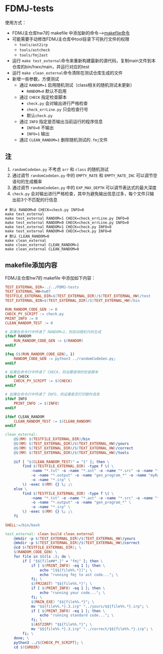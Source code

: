 # FDMJ-tests

使用方式：
- FDMJ主仓库hw7的 makefile 中添加新的命令-->[makefile命令](#makefile添加内容)
- 可能需要手动修改FDMJ主仓库中tool目录下可执行文件的权限
	- `tools/ast2irp`
	- `tools/astcheck`
	- `tools/fmj2ast`
- 运行 `make test_external`命令来重新构建最新的源代码，复制main文件到本仓库的bin/hwx/main，并运行对应的test
- 运行 `make clean_external`命令清除在测试仓库生成的文件
- 新增一些参数，方便测试
	- 通过 `RANDOM=1` 启用随机测试（class相关的随机测试未更新）
		- `RANDOM=0` 默认不启用
	- 通过 `CHECK` 指定检查脚本
		- `check.py` 会对输出进行严格检查
		- `check_errLine.py` 只会检查行号
		- 默认`check.py`
	- 通过 `INFO` 指定是否输出当前运行的程序信息
		- `INFO=0` 不输出
		- `INFO=1` 输出
	- 通过 `CLEAN_RANDOM=1` 删除随机测试的`.fmj`文件

## 注
1. `randomCodeGen.py` 不考虑 `arr` 和 `class` 的随机测试
2. 通过调节 `randomCodeGen.py` 中的 `EMPTY_RATE` 和 `EMPTY_RATE_INC` 可以调节空语句的生成概率
3. 通过调节 `randomCodeGen.py` 中的 `EXP_MAX_DEPTH` 可以调节表达式的最大深度
4. `check.py` 会对输出进行严格检查，其中为避免输出信息过多，每个文件只输出前3个不匹配的行信息

```shell
# 默认 RANDOM=0 CHECK=check.py INFO=0
make test_external
make test_external RANDOM=1 CHECK=check_errLine.py INFO=0
make test_external RANDOM=0 CHECK=check_errLine.py INFO=0
make test_external RANDOM=1 CHECK=check.py INFO=0
make test_external RANDOM=0 CHECK=check.py INFO=0
# 默认 CLEAN_RANDOM=0
make clean_external
make clean_external CLEAN_RANDOM=1
make clean_external CLEAN_RANDOM=0
```

## makefile添加内容

FDMJ主仓库hw7的 makefile 中添加如下内容：

```makefile
TEST_EXTERNAL_DIR=../../FDMJ-tests
TEXT_EXTERNAL_HW=hw07
TESTFILE_EXTERNAL_DIR=$(TEST_EXTERNAL_DIR)/$(TEXT_EXTERNAL_HW)/test
TEST_EXTERNAL_BIN=$(TEST_EXTERNAL_DIR)/$(TEXT_EXTERNAL_HW)/bin

RUN_RANDOM_CODE_GEN := 0
CHECK_PY_SCRIPT := check.py
PRINT_INFO := 0
CLEAN_RANDOM_TEST := 0

# 如果在命令行中传递了 RANDOM=1，则启动随机代码生成
ifdef RANDOM
	RUN_RANDOM_CODE_GEN := $(RANDOM)
endif

ifeq ($(RUN_RANDOM_CODE_GEN), 1)
    RANDOM_CODE_GEN := python3 ../randomCodeGen.py;
endif

# 如果在命令行中传递了 CHECK，则设置使用的检查脚本
ifdef CHECK
    CHECK_PY_SCRIPT := $(CHECK)
endif

# 如果在命令行中传递了 INFO，则设置是否打印额外信息
ifdef INFO
	PRINT_INFO := $(INFO)
endif

ifdef CLEAN_RANDOM
	CLEAN_RANDOM_TEST := $(CLEAN_RANDOM)
endif

clean_external: 
	@$(RM) $(TESTFILE_EXTERNAL_DIR)/bin
	@$(RM) $(TEST_EXTERNAL_DIR)/$(TEXT_EXTERNAL_HW)/yours
	@$(RM) $(TEST_EXTERNAL_DIR)/$(TEXT_EXTERNAL_HW)/correct
	@$(RM) $(TEST_EXTERNAL_DIR)/$(TEXT_EXTERNAL_HW)/tools
	
	@if [ "$(CLEAN_RANDOM_TEST)" = "1" ]; then \
		find $(TESTFILE_EXTERNAL_DIR) -type f \( \
			-name "*.txt" -o -name "*.ast" -o -name "*.src" -o -name "*.xml" \
			-o -name "*.output" -o -name "gen_program_*" -o -name "myRandomTest*.fmj" \
			-o -name "*.irp" \
		\) -exec $(RM) {} \; ;\
	else \
		find $(TESTFILE_EXTERNAL_DIR) -type f \( \
			-name "*.txt" -o -name "*.ast" -o -name "*.src" -o -name "*.xml" \
			-o -name "*.output" -o -name "gen_program_*" \
			-o -name "*.irp" \
		\) -exec $(RM) {} \; ;\
	fi
	
SHELL:=/bin/bash

test_external: clean build clean_external
	@mkdir -p $(TEST_EXTERNAL_DIR)/$(TEXT_EXTERNAL_HW)/yours
	@mkdir -p $(TEST_EXTERNAL_DIR)/$(TEXT_EXTERNAL_HW)/correct
	@cd $(TESTFILE_EXTERNAL_DIR); \
	$(RANDOM_CODE_GEN) \
	for file in $$(ls .); do \
		if [ "$${file##*.}" = "fmj" ]; then \
			if [ $(PRINT_INFO) -eq 1 ]; then \
				echo "[$${file%%.*}]"; \
				echo "running fmj to ast code..."; \
			fi; \
			$(FMJ2AST) "$${file%%.*}"; \
			if [ $(PRINT_INFO) -eq 1 ]; then \
				echo "running your code..."; \
			fi; \
			$(MAIN_EXE) "$${file%%.*}"; \
			mv "$${file%%.*}.3.irp" "../yours/$${file%%.*}.irp"; \
			if [ $(PRINT_INFO) -eq 1 ]; then \
				echo "running standard code..."; \
			fi; \
			$(AST2IRP) "$${file%%.*}"; \
			mv "$${file%%.*}.3.irp" "../correct/$${file%%.*}.irp"; \
		fi; \
	done; \
	python3 ../${CHECK_PY_SCRIPT}; \
	cd $(CURDIR)
```